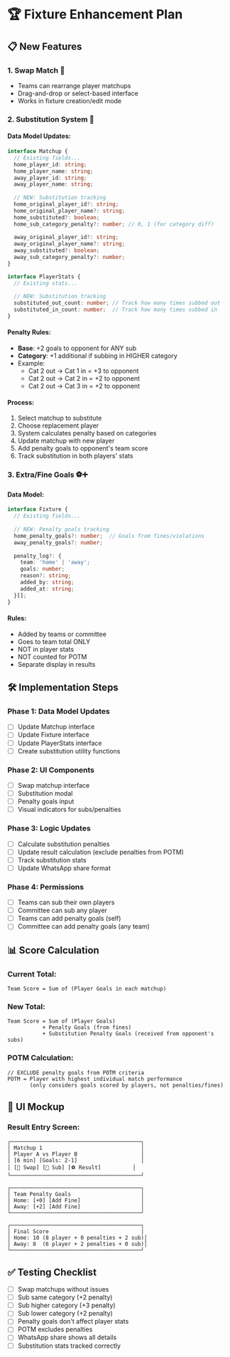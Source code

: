 # 🏆 Fixture Enhancement Plan

## 📋 New Features

### 1. **Swap Match** 🔄
- Teams can rearrange player matchups
- Drag-and-drop or select-based interface
- Works in fixture creation/edit mode

### 2. **Substitution System** 🔁

#### Data Model Updates:
```typescript
interface Matchup {
  // Existing fields...
  home_player_id: string;
  home_player_name: string;
  away_player_id: string;
  away_player_name: string;
  
  // NEW: Substitution tracking
  home_original_player_id?: string;
  home_original_player_name?: string;
  home_substituted?: boolean;
  home_sub_category_penalty?: number; // 0, 1 (for category diff)
  
  away_original_player_id?: string;
  away_original_player_name?: string;
  away_substituted?: boolean;
  away_sub_category_penalty?: number;
}

interface PlayerStats {
  // Existing stats...
  
  // NEW: Substitution tracking
  substituted_out_count: number; // Track how many times subbed out
  substituted_in_count: number;  // Track how many times subbed in
}
```

#### Penalty Rules:
- **Base**: +2 goals to opponent for ANY sub
- **Category**: +1 additional if subbing in HIGHER category
- Example:
  - Cat 2 out → Cat 1 in = +3 to opponent
  - Cat 2 out → Cat 2 in = +2 to opponent
  - Cat 2 out → Cat 3 in = +2 to opponent

#### Process:
1. Select matchup to substitute
2. Choose replacement player
3. System calculates penalty based on categories
4. Update matchup with new player
5. Add penalty goals to opponent's team score
6. Track substitution in both players' stats

### 3. **Extra/Fine Goals** ⚽➕

#### Data Model:
```typescript
interface Fixture {
  // Existing fields...
  
  // NEW: Penalty goals tracking
  home_penalty_goals?: number;  // Goals from fines/violations
  away_penalty_goals?: number;
  
  penalty_log?: {
    team: 'home' | 'away';
    goals: number;
    reason?: string;
    added_by: string;
    added_at: string;
  }[];
}
```

#### Rules:
- Added by teams or committee
- Goes to team total ONLY
- NOT in player stats
- NOT counted for POTM
- Separate display in results

## 🛠️ Implementation Steps

### Phase 1: Data Model Updates
- [ ] Update Matchup interface
- [ ] Update Fixture interface
- [ ] Update PlayerStats interface
- [ ] Create substitution utility functions

### Phase 2: UI Components
- [ ] Swap matchup interface
- [ ] Substitution modal
- [ ] Penalty goals input
- [ ] Visual indicators for subs/penalties

### Phase 3: Logic Updates
- [ ] Calculate substitution penalties
- [ ] Update result calculation (exclude penalties from POTM)
- [ ] Track substitution stats
- [ ] Update WhatsApp share format

### Phase 4: Permissions
- [ ] Teams can sub their own players
- [ ] Committee can sub any player
- [ ] Teams can add penalty goals (self)
- [ ] Committee can add penalty goals (any team)

## 📊 Score Calculation

### Current Total:
```
Team Score = Sum of (Player Goals in each matchup)
```

### New Total:
```
Team Score = Sum of (Player Goals) 
           + Penalty Goals (from fines)
           + Substitution Penalty Goals (received from opponent's subs)
```

### POTM Calculation:
```
// EXCLUDE penalty goals from POTM criteria
POTM = Player with highest individual match performance
       (only considers goals scored by players, not penalties/fines)
```

## 🎨 UI Mockup

### Result Entry Screen:
```
┌─────────────────────────────────────────┐
│ Matchup 1                               │
│ Player A vs Player B                    │
│ [6 min] [Goals: 2-1]                    │
│ [🔄 Swap] [🔁 Sub] [⚽ Result]          │
└─────────────────────────────────────────┘

┌─────────────────────────────────────────┐
│ Team Penalty Goals                      │
│ Home: [+0] [Add Fine]                   │
│ Away: [+2] [Add Fine]                   │
└─────────────────────────────────────────┘

┌─────────────────────────────────────────┐
│ Final Score                             │
│ Home: 10 (8 player + 0 penalties + 2 sub)│
│ Away: 8  (6 player + 2 penalties + 0 sub)│
└─────────────────────────────────────────┘
```

## ✅ Testing Checklist
- [ ] Swap matchups without issues
- [ ] Sub same category (+2 penalty)
- [ ] Sub higher category (+3 penalty)
- [ ] Sub lower category (+2 penalty)
- [ ] Penalty goals don't affect player stats
- [ ] POTM excludes penalties
- [ ] WhatsApp share shows all details
- [ ] Substitution stats tracked correctly
